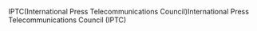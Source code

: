 <span data-ttu-id="7de5d-101">IPTC(International Press Telecommunications Council)</span><span class="sxs-lookup"><span data-stu-id="7de5d-101">International Press Telecommunications Council (IPTC)</span></span>